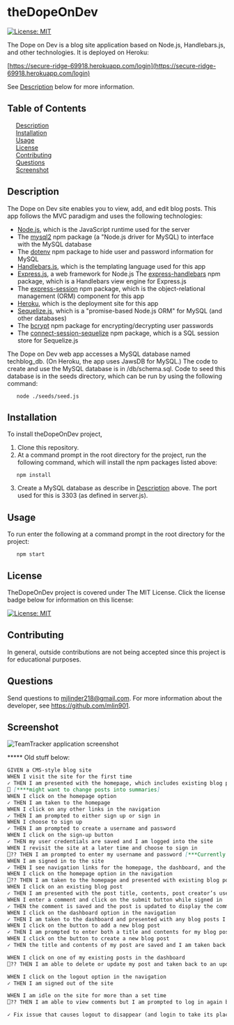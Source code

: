 # theDopeOnDev

[![License: MIT](https://img.shields.io/badge/License-MIT-yellow.svg)](https://opensource.org/licenses/MIT)

The Dope on Dev is a blog site application based on Node.js, Handlebars.js, and other technologies. It is deployed on Heroku: 

  [https://secure-ridge-69918.herokuapp.com/login](https://secure-ridge-69918.herokuapp.com/login)

See [Description](#description) below for more information.

## Table of Contents

&nbsp;&nbsp;&nbsp;&nbsp;&nbsp;[Description](#description)<br/>
&nbsp;&nbsp;&nbsp;&nbsp;&nbsp;[Installation](#installation)<br/>
&nbsp;&nbsp;&nbsp;&nbsp;&nbsp;[Usage](#usage)<br/>
&nbsp;&nbsp;&nbsp;&nbsp;&nbsp;[License](#license)<br/>
&nbsp;&nbsp;&nbsp;&nbsp;&nbsp;[Contributing](#contributing)<br/>
&nbsp;&nbsp;&nbsp;&nbsp;&nbsp;[Questions](#questions)<br/>
&nbsp;&nbsp;&nbsp;&nbsp;&nbsp;[Screenshot](#screenshot)<br/>

## Description

The Dope on Dev site enables you to view, add, and edit blog posts. This app follows the MVC paradigm and uses the following technologies:

- [Node.js](https://nodejs.org/), which is the JavaScript runtime used for the server
- The [mysql2](https://www.npmjs.com/package/mysql2) npm package (a "Node.js driver for MySQL) to interface with the MySQL database
- The [dotenv](https://www.npmjs.com/package/dotenv) npm package to hide user and password information for MySQL
- [Handlebars.js](https://handlebarsjs.com/), which is the templating language used for this app
- [Express.js](https://expressjs.com/), a web framework for Node.js 
  The [express-handlebars](https://www.npmjs.com/package/express-handlebars) npm package, which is a Handlebars view engine for Express.js 
- The [express-session](https://www.npmjs.com/package/express-session) npm package, which is the object-relational management (ORM) component for this app
- [Heroku](https://www.heroku.com), which is the deployment site for this app
- [Sequelize.js](https://sequelize.org/), which is a "promise-based Node.js ORM" for MySQL (and other databases)
- The [bcrypt](https://www.npmjs.com/package/bcrypt) npm package for encrypting/decrypting user passwords
- The [connect-session-sequelize](https://www.npmjs.com/package/connect-session-sequelize) npm package, which is a SQL session store for Sequelize.js

The Dope on Dev web app accesses a MySQL database named techblog_db. (On Heroku, the app uses JawsDB for MySQL.) The code to create and use the MySQL database is in /db/schema.sql. Code to seed this database is in the seeds directory, which can be run by using the following command:
```
   node ./seeds/seed.js
```

## Installation 

To install theDopeOnDev project, 

1. Clone this repository.
2. At a command prompt in the root directory for the project, run the following command, which will install the npm packages listed above:
```
   npm install
```
3. Create a MySQL database as describe in [Description](#description) above. The port used for this is 3303 (as defined in server.js).

## Usage 

To run enter the following at a command prompt in the root directory for the project: 
```
   npm start    
```

## License

TheDopeOnDev project is covered under The MIT License. Click the license badge below for information on this license:

[![License: MIT](https://img.shields.io/badge/License-MIT-yellow.svg)](https://opensource.org/licenses/MIT)

## Contributing

In general, outside contributions are not being accepted since this project is for educational purposes. 

## Questions

Send questions to mjlinder218@gmail.com. 
For more information about the developer, see https://github.com/mlin901.

## Screenshot 

![TeamTracker application screenshot](./resources/TeamTrackerScreenshot.jpg)


***** Old stuff below:

```md
GIVEN a CMS-style blog site
WHEN I visit the site for the first time
✓ THEN I am presented with the homepage, which includes existing blog posts if any have been posted; navigation links for the homepage and the dashboard; and the option to log in 
⎕ [****might want to change posts into summaries]
WHEN I click on the homepage option
✓ THEN I am taken to the homepage
WHEN I click on any other links in the navigation
✓ THEN I am prompted to either sign up or sign in
WHEN I choose to sign up
✓ THEN I am prompted to create a username and password
WHEN I click on the sign-up button
✓ THEN my user credentials are saved and I am logged into the site
WHEN I revisit the site at a later time and choose to sign in
⎕?? THEN I am prompted to enter my username and password [***Currently it's asking for email and password]
WHEN I am signed in to the site
✓ THEN I see navigation links for the homepage, the dashboard, and the option to log out
WHEN I click on the homepage option in the navigation
⎕?? THEN I am taken to the homepage and presented with existing blog posts that include the post title and the date created [***Remove blog content??]
WHEN I click on an existing blog post
✓ THEN I am presented with the post title, contents, post creator’s username, and date created for that post and have the option to leave a comment
WHEN I enter a comment and click on the submit button while signed in 
✓ THEN the comment is saved and the post is updated to display the comment, the comment creator’s username, and the date created 
WHEN I click on the dashboard option in the navigation
✓ THEN I am taken to the dashboard and presented with any blog posts I have already created and the option to add a new blog post
WHEN I click on the button to add a new blog post
✓ THEN I am prompted to enter both a title and contents for my blog post
WHEN I click on the button to create a new blog post
✓ THEN the title and contents of my post are saved and I am taken back to an updated dashboard with my new blog post

WHEN I click on one of my existing posts in the dashboard
⎕?? THEN I am able to delete or update my post and taken back to an updated dashboard [**Taken to homepage, not dashboard]

WHEN I click on the logout option in the navigation
✓ THEN I am signed out of the site

WHEN I am idle on the site for more than a set time
⎕?? THEN I am able to view comments but I am prompted to log in again before I can add, update, or delete comments

✓ Fix issue that causes logout to disappear (and login to take its place when you're on article detail)
```
